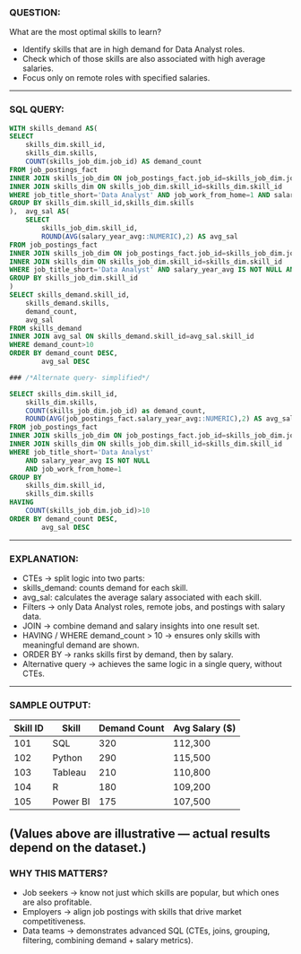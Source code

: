### QUESTION:
What are the most optimal skills to learn?
- Identify skills that are in high demand for Data Analyst roles.
- Check which of those skills are also associated with high average salaries.
- Focus only on remote roles with specified salaries.
--- 
### SQL QUERY:
```sql
WITH skills_demand AS(
SELECT
    skills_dim.skill_id,
    skills_dim.skills,
    COUNT(skills_job_dim.job_id) AS demand_count
FROM job_postings_fact
INNER JOIN skills_job_dim ON job_postings_fact.job_id=skills_job_dim.job_id
INNER JOIN skills_dim ON skills_job_dim.skill_id=skills_dim.skill_id
WHERE job_title_short='Data Analyst' AND job_work_from_home=1 AND salary_year_avg IS NOT NULL
GROUP BY skills_dim.skill_id,skills_dim.skills
),  avg_sal AS(
    SELECT 
        skills_job_dim.skill_id,
        ROUND(AVG(salary_year_avg::NUMERIC),2) AS avg_sal
FROM job_postings_fact
INNER JOIN skills_job_dim ON job_postings_fact.job_id=skills_job_dim.job_id
INNER JOIN skills_dim ON skills_job_dim.skill_id=skills_dim.skill_id
WHERE job_title_short='Data Analyst' AND salary_year_avg IS NOT NULL AND job_work_from_home=1
GROUP BY skills_job_dim.skill_id
)
SELECT skills_demand.skill_id,
    skills_demand.skills,
    demand_count,
    avg_sal
FROM skills_demand
INNER JOIN avg_sal ON skills_demand.skill_id=avg_sal.skill_id
WHERE demand_count>10
ORDER BY demand_count DESC,
        avg_sal DESC

### /*Alternate query- simplified*/

SELECT skills_dim.skill_id,
    skills_dim.skills,
    COUNT(skills_job_dim.job_id) as demand_count,
    ROUND(AVG(job_postings_fact.salary_year_avg::NUMERIC),2) AS avg_sal
FROM job_postings_fact
INNER JOIN skills_job_dim ON job_postings_fact.job_id=skills_job_dim.job_id
INNER JOIN skills_dim ON skills_job_dim.skill_id=skills_dim.skill_id
WHERE job_title_short='Data Analyst' 
    AND salary_year_avg IS NOT NULL 
    AND job_work_from_home=1
GROUP BY
    skills_dim.skill_id,
    skills_dim.skills
HAVING
    COUNT(skills_job_dim.job_id)>10
ORDER BY demand_count DESC,
        avg_sal DESC
```
--- 
### EXPLANATION:
- CTEs → split logic into two parts:
- skills_demand: counts demand for each skill.
- avg_sal: calculates the average salary associated with each skill.
- Filters → only Data Analyst roles, remote jobs, and postings with salary data.
- JOIN → combine demand and salary insights into one result set.
- HAVING / WHERE demand_count > 10 → ensures only skills with meaningful demand are shown.
- ORDER BY → ranks skills first by demand, then by salary.
- Alternative query → achieves the same logic in a single query, without CTEs.

--- 
### SAMPLE OUTPUT:
| Skill ID | Skill    | Demand Count | Avg Salary ($) |
|----------|----------|--------------|----------------|
| 101      | SQL      | 320          | 112,300        |
| 102      | Python   | 290          | 115,500        |
| 103      | Tableau  | 210          | 110,800        |
| 104      | R        | 180          | 109,200        |
| 105      | Power BI | 175          | 107,500        |

(Values above are illustrative — actual results depend on the dataset.)
--- 
### WHY THIS MATTERS?
- Job seekers → know not just which skills are popular, but which ones are also profitable.
- Employers → align job postings with skills that drive market competitiveness.
- Data teams → demonstrates advanced SQL (CTEs, joins, grouping, filtering, combining demand + salary metrics).
